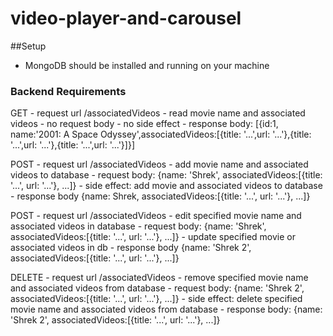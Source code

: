 # video-player-and-carousel

##Setup
- MongoDB should be installed and running on your machine

### Backend Requirements


GET - request url /associatedVideos - read movie name and associated videos - no request body - no side effect - response body: [{id:1, name:'2001: A Space Odyssey',associatedVideos:[{title: '...',url: '...'},{title: '...',url: '...'},{title: '...',url: '...'}]}]

POST - request url /associatedVideos - add movie name and associated videos to database - request body: {name: 'Shrek', associatedVideos:[{title: '...', url: '...'}, ...]} - side effect: add movie and associated videos to database - response body {name: Shrek, associatedVideos:[{title: '...', url: '...'}, ...]}

POST - request url /associatedVideos - edit specified movie name and associated videos in database - request body: {name: 'Shrek', associatedVideos:[{title: '...', url: '...'}, ...]} - update specified movie or associated videos in db - response body {name: 'Shrek 2', associatedVideos:[{title: '...', url: '...'}, ...]}

DELETE - request url /associatedVideos - remove specified movie name and associated videos from database - request body: {name: 'Shrek 2', associatedVideos:[{title: '...', url: '...'}, ...]} - side effect: delete specified movie name and associated videos from database - response body: {name: 'Shrek 2', associatedVideos:[{title: '...', url: '...'}, ...]}
